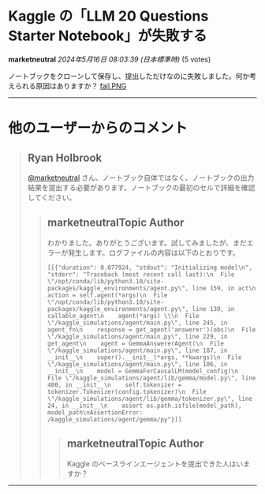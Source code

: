 # Kaggle の「LLM 20 Questions Starter Notebook」が失敗する

**marketneutral** *2024年5月16日 08:03:39 (日本標準時)* (5 votes)

ノートブックをクローンして保存し、提出しただけなのに失敗しました。何か考えられる原因はありますか？
[fail.PNG](https://storage.googleapis.com/kaggle-forum-message-attachments/2815506/20702/fail.PNG)

---
# 他のユーザーからのコメント

> ## Ryan Holbrook
> 
> [@marketneutral](https://www.kaggle.com/marketneutral) さん、ノートブック自体ではなく、ノートブックの出力結果を提出する必要があります。ノートブックの最初のセルで詳細を確認してください。
> 
> 
> 
> > ## marketneutralTopic Author
> > 
> > わかりました。ありがとうございます。試してみましたが、まだエラーが発生します。ログファイルの内容は以下のとおりです。
> > 
> > ```
> > [[{"duration": 0.077924, "stdout": "Initializing model\n", "stderr": "Traceback (most recent call last):\n  File \"/opt/conda/lib/python3.10/site-packages/kaggle_environments/agent.py\", line 159, in act\n    action = self.agent(*args)\n  File \"/opt/conda/lib/python3.10/site-packages/kaggle_environments/agent.py\", line 130, in callable_agent\n    agent(*args) \\\n  File \"/kaggle_simulations/agent/main.py\", line 245, in agent_fn\n    response = get_agent('answerer')(obs)\n  File \"/kaggle_simulations/agent/main.py\", line 229, in get_agent\n    agent = GemmaAnswererAgent(\n  File \"/kaggle_simulations/agent/main.py\", line 187, in __init__\n    super().__init__(*args, **kwargs)\n  File \"/kaggle_simulations/agent/main.py\", line 106, in __init__\n    model = GemmaForCausalLM(model_config)\n  File \"/kaggle_simulations/agent/lib/gemma/model.py\", line 400, in __init__\n    self.tokenizer = tokenizer.Tokenizer(config.tokenizer)\n  File \"/kaggle_simulations/agent/lib/gemma/tokenizer.py\", line 24, in __init__\n    assert os.path.isfile(model_path), model_path\nAssertionError: /kaggle_simulations/agent/gemma/py"}]]
> > 
> > ```
> > 
> > 
> > 
> > > ## marketneutralTopic Author
> > > 
> > > Kaggle のベースラインエージェントを提出できた人はいますか？
> > > 
> > > 
> > > 
---

